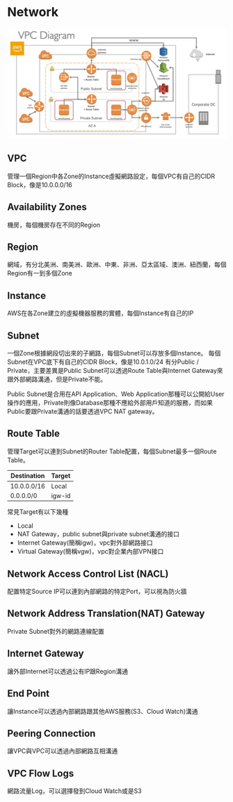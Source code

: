 # Network
![image](image/vpc.png)

## VPC
管理一個Region中各Zone的Instance虛擬網路設定，每個VPC有自己的CIDR Block，像是10.0.0.0/16

## Availability Zones
機房，每個機房存在不同的Region

## Region
網域，有分北美洲、南美洲、歐洲、中東、非洲、亞太區域、澳洲、紐西蘭，每個Region有一到多個Zone

## Instance
AWS在各Zone建立的虛擬機器服務的實體，每個Instance有自己的IP

## Subnet
一個Zone根據網段切出來的子網路，每個Subnet可以存放多個Instance。
每個Subnet在VPC底下有自己的CIDR Block，像是10.0.1.0/24
有分Public / Private，主要差異是Public Subnet可以透過Route Table與Internet Gateway來跟外部網路溝通，但是Private不能。

Public Subnet是合用在API Application、Web Application那種可以公開給User操作的應用，Private則像Database那種不應給外部用戶知道的服務，而如果Public要跟Private溝通的話要透過VPC NAT gateway。

## Route Table
管理Target可以連到Subnet的Router Table配置，每個Subnet最多一個Route Table。

| Destination | Target |
|-------------|--------|
| 10.0.0.0/16 | Local  |
| 0.0.0.0/0   | igw-id |

常見Target有以下幾種
* Local
* NAT Gateway，public subnet與private subnet溝通的接口
* Internet Gateway(簡稱igw)，vpc對外部網路接口
* Virtual Gateway(簡稱vgw)，vpc對企業內部VPN接口

## Network Access Control List (NACL)
配置特定Source IP可以連到內部網路的特定Port，可以視為防火牆

## Network Address Translation(NAT) Gateway
Private Subnet對外的網路連線配置

## Internet Gateway
讓外部Internet可以透過公有IP跟Region溝通

## End Point
讓Instance可以透過內部網路跟其他AWS服務(S3、Cloud Watch)溝通

## Peering Connection
讓VPC與VPC可以透過內部網路互相溝通

## VPC Flow Logs
網路流量Log，可以選擇發到Cloud Watch或是S3